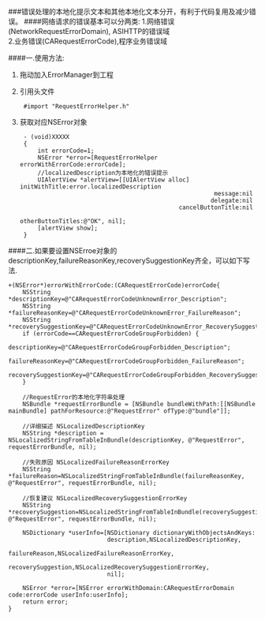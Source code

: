 
###错误处理的本地化提示文本和其他本地化文本分开，有利于代码复用及减少错误。
####网络请求的错误基本可以分两类:
1.网络错误(NetworkRequestErrorDomain), ASIHTTP的错误域  
2.业务错误(CARequestErrorCode),程序业务错误域  

####一.使用方法:  
1. 拖动加入ErrorManager到工程  
2. 引用头文件  

		#import "RequestErrorHelper.h"
	
3. 获取对应NSError对象  

		- (void)XXXXX
		{
		    int errorCode=1;  
		    NSError *error=[RequestErrorHelper errorWithErrorCode:errorCode];       
		    //localizedDescription为本地化的错误提示  
		    UIAlertView *alertView=[[UIAlertView alloc]   initWithTitle:error.localizedDescription
		                                                      message:nil
		                                                     delegate:nil
		                                            cancelButtonTitle:nil
		                                            otherButtonTitles:@"OK", nil];
		    [alertView show];
		}


####二.如果要设置NSErroe对象的descriptionKey,failureReasonKey,recoverySuggestionKey齐全，可以如下写法.  

	+(NSError*)errorWithErrorCode:(CARequestErrorCode)errorCode{
	    NSString *descriptionKey=@"CARequestErrorCodeUnknownError_Description";
	    NSString *failureReasonKey=@"CARequestErrorCodeUnknownError_FailureReason";
	    NSString *recoverySuggestionKey=@"CARequestErrorCodeUnknownError_RecoverySuggestion";
	    if (errorCode==CARequestErrorCodeGroupForbidden) {
	        descriptionKey=@"CARequestErrorCodeGroupForbidden_Description";
	        failureReasonKey=@"CARequestErrorCodeGroupForbidden_FailureReason";
	        recoverySuggestionKey=@"CARequestErrorCodeGroupForbidden_RecoverySuggestion";
	    }
	
	    //RequestError的本地化字符串处理
	    NSBundle *requestErrorBundle = [NSBundle bundleWithPath:[[NSBundle mainBundle] pathForResource:@"RequestError" ofType:@"bundle"]];
	
	    //详细描述 NSLocalizedDescriptionKey
	    NSString *description = NSLocalizedStringFromTableInBundle(descriptionKey, @"RequestError", requestErrorBundle, nil);
	
	    //失败原因 NSLocalizedFailureReasonErrorKey
	    NSString *failureReason=NSLocalizedStringFromTableInBundle(failureReasonKey, @"RequestError", requestErrorBundle, nil);
	
	    //恢复建议 NSLocalizedRecoverySuggestionErrorKey
	    NSString *recoverySuggestion=NSLocalizedStringFromTableInBundle(recoverySuggestionKey, @"RequestError", requestErrorBundle, nil);
	
	    NSDictionary *userInfo=[NSDictionary dictionaryWithObjectsAndKeys:
	                            description,NSLocalizedDescriptionKey,
	                            failureReason,NSLocalizedFailureReasonErrorKey,
	                            recoverySuggestion,NSLocalizedRecoverySuggestionErrorKey,
	                            nil];
	
	    NSError *error=[NSError errorWithDomain:CARequestErrorDomain code:errorCode userInfo:userInfo];
	    return error;
	}
